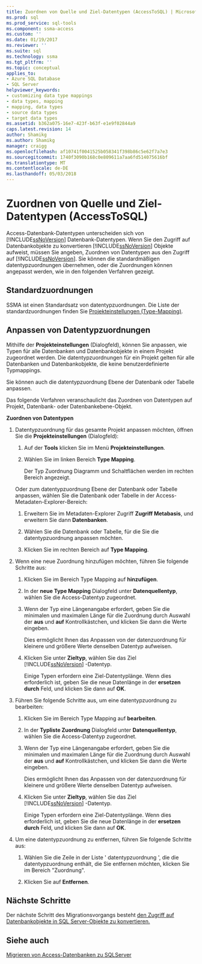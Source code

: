 ```yaml
---
title: Zuordnen von Quelle und Ziel-Datentypen (AccessToSQL) | Microsoft Docs
ms.prod: sql
ms.prod_service: sql-tools
ms.component: ssma-access
ms.custom: ''
ms.date: 01/19/2017
ms.reviewer: ''
ms.suite: sql
ms.technology: ssma
ms.tgt_pltfrm: ''
ms.topic: conceptual
applies_to:
- Azure SQL Database
- SQL Server
helpviewer_keywords:
- customizing data type mappings
- data types, mapping
- mapping, data types
- source data types
- target data types
ms.assetid: b362a075-16e7-423f-b63f-e1e9f02844a9
caps.latest.revision: 14
author: Shamikg
ms.author: Shamikg
manager: craigg
ms.openlocfilehash: af10741f0041525b058341f398b86c5e62f7a7e3
ms.sourcegitcommit: 1740f3090b168c0e809611a7aa6fd514075616bf
ms.translationtype: MT
ms.contentlocale: de-DE
ms.lasthandoff: 05/03/2018
---
```

# <a name="mapping-source-and-target-data-types-accesstosql"></a>Zuordnen von Quelle und Ziel-Datentypen (AccessToSQL)
Access-Datenbank-Datentypen unterscheiden sich von [!INCLUDE[ssNoVersion](../../includes/ssnoversion_md.md)] Datenbank-Datentypen. Wenn Sie den Zugriff auf Datenbankobjekte zu konvertieren [!INCLUDE[ssNoVersion](../../includes/ssnoversion_md.md)] Objekte aufweist, müssen Sie angeben, Zuordnen von Datentypen aus den Zugriff auf [!INCLUDE[ssNoVersion](../../includes/ssnoversion_md.md)]. Sie können die standardmäßigen datentypzuordnungen übernehmen, oder die Zuordnungen können angepasst werden, wie in den folgenden Verfahren gezeigt.  
  
## <a name="default-mappings"></a>Standardzuordnungen  
SSMA ist einen Standardsatz von datentypzuordnungen. Die Liste der standardzuordnungen finden Sie [Projekteinstellungen (Type-Mapping)](http://msdn.microsoft.com/en-us/b87b9683-abed-4677-8c50-18bdba704655).  
  
## <a name="customizing-data-type-mappings"></a>Anpassen von Datentypzuordnungen  
Mithilfe der **Projekteinstellungen** (Dialogfeld), können Sie anpassen, wie Typen für alle Datenbanken und Datenbankobjekte in einem Projekt zugeordnet werden. Die datentypzuordnungen für ein Projekt gelten für alle Datenbanken und Datenbankobjekte, die keine benutzerdefinierte Typmappings.  
  
Sie können auch die datentypzuordnung Ebene der Datenbank oder Tabelle anpassen.  
  
Das folgende Verfahren veranschaulicht das Zuordnen von Datentypen auf Projekt, Datenbank- oder Datenbankebene-Objekt.  
  
**Zuordnen von Datentypen**  
  
1.  Datentypzuordnung für das gesamte Projekt anpassen möchten, öffnen Sie die **Projekteinstellungen** (Dialogfeld):  
  
    1.  Auf der **Tools** klicken Sie im Menü **Projekteinstellungen**.  
  
    2.  Wählen Sie im linken Bereich **Type Mapping**.  
  
        Der Typ Zuordnung Diagramm und Schaltflächen werden im rechten Bereich angezeigt.  
  
    Oder zum datentypzuordnung Ebene der Datenbank oder Tabelle anpassen, wählen Sie die Datenbank oder Tabelle in der Access-Metadaten-Explorer-Bereich:  
  
    1.  Erweitern Sie im Metadaten-Explorer Zugriff **Zugriff Metabasis**, und erweitern Sie dann **Datenbanken**.  
  
    2.  Wählen Sie die Datenbank oder Tabelle, für die Sie die datentypzuordnung anpassen möchten.  
  
    3.  Klicken Sie im rechten Bereich auf **Type Mapping**.  
  
2.  Wenn eine neue Zuordnung hinzufügen möchten, führen Sie folgende Schritte aus:  
  
    1.  Klicken Sie im Bereich Type Mapping auf **hinzufügen**.  
  
    2.  In der **neue Type Mapping** Dialogfeld unter **Datenquellentyp**, wählen Sie die Access-Datentyp zugeordnet.  
  
    3.  Wenn der Typ eine Längenangabe erfordert, geben Sie die minimalen und maximalen Länge für die Zuordnung durch Auswahl der **aus** und **auf** Kontrollkästchen, und klicken Sie dann die Werte eingeben.  
  
        Dies ermöglicht Ihnen das Anpassen von der datenzuordnung für kleinere und größere Werte denselben Datentyp aufweisen.  
  
    4.  Klicken Sie unter **Zieltyp**, wählen Sie das Ziel [!INCLUDE[ssNoVersion](../../includes/ssnoversion_md.md)] -Datentyp.  
  
        Einige Typen erfordern eine Ziel-Datentyplänge. Wenn dies erforderlich ist, geben Sie die neue Datenlänge in der **ersetzen durch** Feld, und klicken Sie dann auf **OK**.  
  
3.  Führen Sie folgende Schritte aus, um eine datentypzuordnung zu bearbeiten:  
  
    1.  Klicken Sie im Bereich Type Mapping auf **bearbeiten**.  
  
    2.  In der **Typliste Zuordnung** Dialogfeld unter **Datenquellentyp**, wählen Sie die Access-Datentyp zugeordnet.  
  
    3.  Wenn der Typ eine Längenangabe erfordert, geben Sie die minimalen und maximalen Länge für die Zuordnung durch Auswahl der **aus** und **auf** Kontrollkästchen, und klicken Sie dann die Werte eingeben.  
  
        Dies ermöglicht Ihnen das Anpassen von der datenzuordnung für kleinere und größere Werte denselben Datentyp aufweisen.  
  
    4.  Klicken Sie unter **Zieltyp**, wählen Sie das Ziel [!INCLUDE[ssNoVersion](../../includes/ssnoversion_md.md)] -Datentyp.  
  
        Einige Typen erfordern eine Ziel-Datentyplänge. Wenn dies erforderlich ist, geben Sie die neue Datenlänge in der **ersetzen durch** Feld, und klicken Sie dann auf **OK**.  
  
4.  Um eine datentypzuordnung zu entfernen, führen Sie folgende Schritte aus:  
  
    1.  Wählen Sie die Zeile in der Liste ' datentypzuordnung ', die die datentypzuordnung enthält, die Sie entfernen möchten, klicken Sie im Bereich "Zuordnung".  
  
    2.  Klicken Sie auf **Entfernen**.  
  
## <a name="next-steps"></a>Nächste Schritte  
Der nächste Schritt des Migrationsvorgangs besteht [den Zugriff auf Datenbankobjekte in SQL Server-Objekte zu konvertieren.](http://msdn.microsoft.com/en-us/e0ef67bf-80a6-4e6c-a82d-5d46e0623c6c)  
  
## <a name="see-also"></a>Siehe auch  
[Migrieren von Access-Datenbanken zu SQLServer](http://msdn.microsoft.com/en-us/76a3abcf-2998-4712-9490-fe8d872c89ca)  
  
